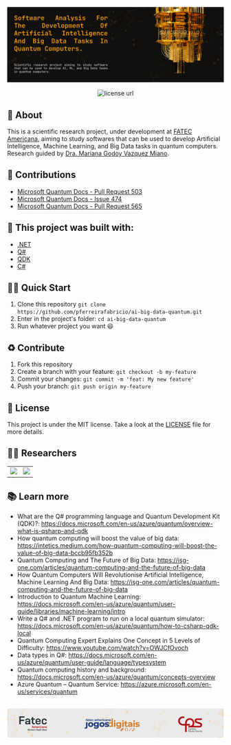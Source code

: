 <img src="./docs/Images/GitHub - Banner.png" alt="Quantum Computer Source: ibm.com" title="Quantum Computer Source: ibm.com" />


<p align="center">
  <a>
    <img alt="license url" src="https://img.shields.io/badge/License-GPL--3.0-green?style=for-the-badge&labelColor=1C1E26&color=FDDE4A">
  </a>
</p>

<!--
## :eyes: Overview

<br/>
-->

## :open_book: About
This is a scientific research project, under development at [FATEC Americana](https://www.fatec.edu.br/), aiming to study softwares that can be used to develop Artificial Intelligence, Machine Learning, and Big Data tasks in quantum computers. Research guided by [Dra. Mariana Godoy Vazquez Miano](http://lattes.cnpq.br/1666058085031027).

## 🔁 Contributions
- [Microsoft Quantum Docs - Pull Request 503](https://github.com/MicrosoftDocs/quantum-docs/pull/503)
- [Microsoft Quantum Docs - Issue 474](https://github.com/MicrosoftDocs/quantum-docs/issues/474)
- [Microsoft Quantum Docs - Pull Request 565](https://github.com/MicrosoftDocs/quantum-docs/pull/565)

## :bricks: This project was built with: 
- [.NET](https://dotnet.microsoft.com/en-us/)
- [Q#](https://docs.microsoft.com/en-us/azure/quantum/overview-what-is-qsharp-and-qdk)
- [QDK](https://docs.microsoft.com/en-us/azure/quantum/overview-what-is-qsharp-and-qdk)
- [C#](https://docs.microsoft.com/en-us/dotnet/csharp/)

## 🏄‍♂️ Quick Start
 1. Clone this repository `git clone https://github.com/pferreirafabricio/ai-big-data-quantum.git`
 2. Enter in the project's folder: `cd ai-big-data-quantum`
 3. Run whatever project you want 😃
 
## :recycle: Contribute
 1. Fork this repository
 2. Create a branch with your feature: ```git checkout -b my-feature```
 3. Commit your changes: ```git commit -m 'feat: My new feature'```
 4. Push your branch: ```git push origin my-feature```

## :page_with_curl:	License
This project is under the MIT license. Take a look at the [LICENSE](LICENSE) file for more details.

## 🤝🏼 Researchers

<table>
  <tbody>
    <tr>
      <td align="center" valign="middle">
        <a href="https://github.com/pferreirafabricio" target="_blank">
          <img width="80px" src="https://avatars.githubusercontent.com/u/42717522?v=4">
        </a>
      </td>
      <td align="center" valign="middle">
        <a href="http://lattes.cnpq.br/1666058085031027" target="_blank">
          <img width="80px" src="http://servicosweb.cnpq.br/wspessoa/servletrecuperafoto?tipo=1&id=K4757651T6">
        </a>
      </td>
    </tr>
  </tbody>
</table>

## 📚 Learn more

  * What are the Q# programming language and Quantum Development Kit (QDK)?: https://docs.microsoft.com/en-us/azure/quantum/overview-what-is-qsharp-and-qdk
  * How quantum computing will boost the value of big data: https://intetics.medium.com/how-quantum-computing-will-boost-the-value-of-big-data-bccb95fb352b
  * Quantum Computing and The Future of Big Data: https://isg-one.com/articles/quantum-computing-and-the-future-of-big-data
  * How Quantum Computers Will Revolutionise Artificial Intelligence, Machine Learning And Big Data: https://isg-one.com/articles/quantum-computing-and-the-future-of-big-data
  * Introduction to Quantum Machine Learning: https://docs.microsoft.com/en-us/azure/quantum/user-guide/libraries/machine-learning/intro
  * Write a Q# and .NET program to run on a local quantum simulator: https://docs.microsoft.com/en-us/azure/quantum/how-to-csharp-qdk-local
  * Quantum Computing Expert Explains One Concept in 5 Levels of Difficulty: https://www.youtube.com/watch?v=OWJCfOvoch
  * Data types in Q#: https://docs.microsoft.com/en-us/azure/quantum/user-guide/language/typesystem
  * Quantum computing history and background: https://docs.microsoft.com/en-us/azure/quantum/concepts-overview
  * Azure Quantum – Quantum Service: https://azure.microsoft.com/en-us/services/quantum

<br>
<img src="./docs/Images/GitHub - Footer.png">

